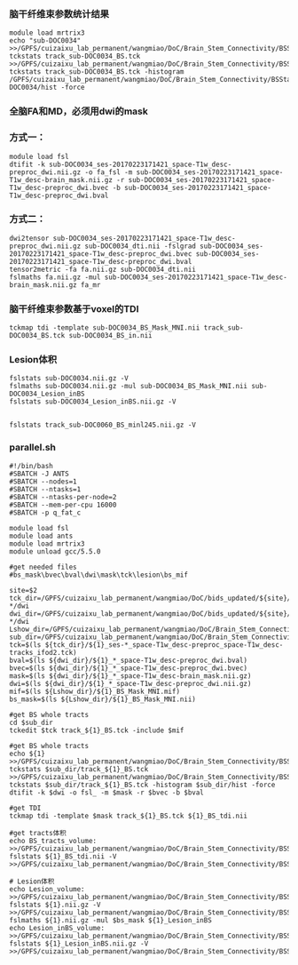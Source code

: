 ### 脑干纤维束参数统计结果
    module load mrtrix3
    echo "sub-DOC0034" >>/GPFS/cuizaixu_lab_permanent/wangmiao/DoC/Brain_Stem_Connectivity/BSStats/tckedit.txt
    tckstats track_sub-DOC0034_BS.tck >>/GPFS/cuizaixu_lab_permanent/wangmiao/DoC/Brain_Stem_Connectivity/BSStats/tckedit.txt
    tckstats track_sub-DOC0034_BS.tck -histogram /GPFS/cuizaixu_lab_permanent/wangmiao/DoC/Brain_Stem_Connectivity/BSStats/sub-DOC0034/hist -force

### 全脑FA和MD，必须用dwi的mask
### 方式一：
    module load fsl
    dtifit -k sub-DOC0034_ses-20170223171421_space-T1w_desc-preproc_dwi.nii.gz -o fa_fsl -m sub-DOC0034_ses-20170223171421_space-T1w_desc-brain_mask.nii.gz -r sub-DOC0034_ses-20170223171421_space-T1w_desc-preproc_dwi.bvec -b sub-DOC0034_ses-20170223171421_space-T1w_desc-preproc_dwi.bval
### 方式二：
    dwi2tensor sub-DOC0034_ses-20170223171421_space-T1w_desc-preproc_dwi.nii.gz sub-DOC0034_dti.nii -fslgrad sub-DOC0034_ses-20170223171421_space-T1w_desc-preproc_dwi.bvec sub-DOC0034_ses-20170223171421_space-T1w_desc-preproc_dwi.bval
    tensor2metric -fa fa.nii.gz sub-DOC0034_dti.nii
    fslmaths fa.nii.gz -mul sub-DOC0034_ses-20170223171421_space-T1w_desc-brain_mask.nii.gz fa_mr

### 脑干纤维束参数基于voxel的TDI
    tckmap tdi -template sub-DOC0034_BS_Mask_MNI.nii track_sub-DOC0034_BS.tck sub-DOC0034_BS_in.nii

### Lesion体积
    fslstats sub-DOC0034.nii.gz -V
    fslmaths sub-DOC0034.nii.gz -mul sub-DOC0034_BS_Mask_MNI.nii sub-DOC0034_Lesion_inBS
    fslstats sub-DOC0034_Lesion_inBS.nii.gz -V
    
    
    fslstats track_sub-DOC0060_BS_minl245.nii.gz -V

### parallel.sh
    #!/bin/bash
    #SBATCH -J ANTS
    #SBATCH --nodes=1
    #SBATCH --ntasks=1
    #SBATCH --ntasks-per-node=2
    #SBATCH --mem-per-cpu 16000
    #SBATCH -p q_fat_c
    
    module load fsl
    module load ants
    module load mrtrix3
    module unload gcc/5.5.0
    
    #get needed files
    #bs_mask\bvec\bval\dwi\mask\tck\lesion\bs_mif
        
    site=$2
    tck_dir=/GPFS/cuizaixu_lab_permanent/wangmiao/DoC/bids_updated/${site}/derivatives/qsiprep/${1}/qsiprep/${1}/ses-*/dwi
    dwi_dir=/GPFS/cuizaixu_lab_permanent/wangmiao/DoC/bids_updated/${site}/derivatives/qsiprep/${1}/qsirecon/${1}/ses-*/dwi
    Lshow_dir=/GPFS/cuizaixu_lab_permanent/wangmiao/DoC/Brain_Stem_Connectivity/LesionShow/${1}_*/
    sub_dir=/GPFS/cuizaixu_lab_permanent/wangmiao/DoC/Brain_Stem_Connectivity/BSStats/${1}
    tck=$(ls ${tck_dir}/${1}_ses-*_space-T1w_desc-preproc_space-T1w_desc-tracks_ifod2.tck)
    bval=$(ls ${dwi_dir}/${1}_*_space-T1w_desc-preproc_dwi.bval)
    bvec=$(ls ${dwi_dir}/${1}_*_space-T1w_desc-preproc_dwi.bvec)
    mask=$(ls ${dwi_dir}/${1}_*_space-T1w_desc-brain_mask.nii.gz)
    dwi=$(ls ${dwi_dir}/${1}_*_space-T1w_desc-preproc_dwi.nii.gz)
    mif=$(ls ${Lshow_dir}/${1}_BS_Mask_MNI.mif)
    bs_mask=$(ls ${Lshow_dir}/${1}_BS_Mask_MNI.nii)
        
    #get BS whole tracts
    cd $sub_dir
    tckedit $tck track_${1}_BS.tck -include $mif
  
    #get BS whole tracts
    echo ${1} >>/GPFS/cuizaixu_lab_permanent/wangmiao/DoC/Brain_Stem_Connectivity/BSStats/metrics.txt
    tckstats $sub_dir/track_${1}_BS.tck >>/GPFS/cuizaixu_lab_permanent/wangmiao/DoC/Brain_Stem_Connectivity/BSStats/metrics.txt
    tckstats $sub_dir/track_${1}_BS.tck -histogram $sub_dir/hist -force
    dtifit -k $dwi -o fsl_ -m $mask -r $bvec -b $bval
    
    #get TDI
    tckmap tdi -template $mask track_${1}_BS.tck ${1}_BS_tdi.nii
    
    #get tracts体积
    echo BS_tracts_volume: >>/GPFS/cuizaixu_lab_permanent/wangmiao/DoC/Brain_Stem_Connectivity/BSStats/metrics.txt
    fslstats ${1}_BS_tdi.nii -V >>/GPFS/cuizaixu_lab_permanent/wangmiao/DoC/Brain_Stem_Connectivity/BSStats/metrics.txt
    
    # Lesion体积
    echo Lesion_volume: >>/GPFS/cuizaixu_lab_permanent/wangmiao/DoC/Brain_Stem_Connectivity/BSStats/metrics.txt
    fslstats ${1}.nii.gz -V >>/GPFS/cuizaixu_lab_permanent/wangmiao/DoC/Brain_Stem_Connectivity/BSStats/metrics.txt
    fslmaths ${1}.nii.gz -mul $bs_mask ${1}_Lesion_inBS
    echo Lesion_inBS_volume: >>/GPFS/cuizaixu_lab_permanent/wangmiao/DoC/Brain_Stem_Connectivity/BSStats/metrics.txt
    fslstats ${1}_Lesion_inBS.nii.gz -V >>/GPFS/cuizaixu_lab_permanent/wangmiao/DoC/Brain_Stem_Connectivity/BSStats/metrics.txt
    
    
    
